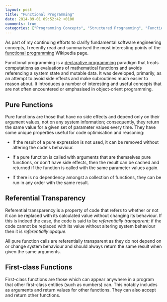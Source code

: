 ```yaml
---
layout: post
title: "Functional Programming"
date: 2014-09-01 09:52:42 +0100
comments: true
categories: ["Programming Concepts", "Structured Programming", "Functional Programming"]
---
```


As part of my continuing efforts to clarify fundamental software engineering concepts, I recently read and summarised the most interesting points of the [functional programming](http://en.wikipedia.org/wiki/Functional_programming) Wikipedia page.
<!--more-->
Functional programming is a [declarative programming](/blog/2014/08/31/imperative-programming-vs-declarative-programming) paradigm that treats computations as evaluations of mathematical functions and avoids referencing a system state and mutable data. It was developed, primarily, as an attempt to avoid side effects and make subroutines much easier to reason about. It introduces a number of interesting and useful concepts that are not often encountered or emphasised in object-orient programming.

## Pure Functions

Pure functions are those that have no side effects and depend only on their argument values, not on any system information; consequently, they return the same value for a given set of parameter values every time. They have some unique properties useful for code optimisation and reasoning:

- If the result of a pure expression is not used, it can be removed without altering the code's behaviour.

- If a pure function is called with arguments that are themselves pure functions, or don't have side effects, then the result can be cached and returned if the function is called with the same parameter values again.

- If there is no dependency amongst a collection of functions, they can be run in any order with the same result.

## Referential Transparency

Referential transparency is a property of code that refers to whether or not it can be replaced with its calculated value without changing its behaviour. If this is indeed the case, the code is said to be *referentially transparent*; if the code cannot be replaced with its value without altering system behaviour then it is *referentially opaque*.

All pure function calls are referentially transparent as they do not depend on or change system behaviour and should always return the same result when given the same arguments.

## First-class Functions

First-class functions are those which can appear anywhere in a program that other first-class entities (such as numbers) can. This notably includes as arguments and return values for other functions. They can also accept and return other functions.
